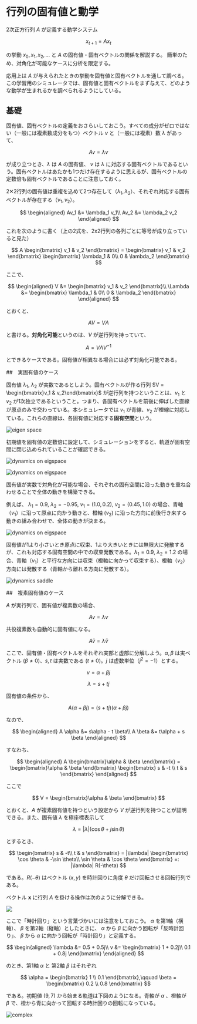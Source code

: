 # 行列の固有値と動学

2次正方行列 $A$ が定義する動学システム

$$
x_{t+1} = Ax_t
$$

の挙動 $x_0, x_1, x_2, \dots$ と $A$ の固有値・固有ベクトルの関係を解説する。
簡単のため、対角化が可能なケースに分析を限定する。

応用上は $A$ が与えられたときの挙動を固有値と固有ベクトルを通して調べる。この学習用のシミュレータでは、固有値と固有ベクトルをまず与えて、どのような動学が生まれるかを調べられるようにしている。


## 基礎

固有値、固有ベクトルの定義をおさらいしておこう。すべての成分がゼロではない（一般には複素数成分をもつ）ベクトル $v$ と（一般には複素）数 $\lambda$ があって、

$$
Av = \lambda v
$$

が成り立つとき、$\lambda$ は $A$ の固有値、 $v$ は $\lambda$ に対応する固有ベクトルであるという。固有ベクトルはあたかも1つだけ存在するように思えるが、固有ベクトルの定数倍も固有ベクトルであることに注意しておく。

2✕2行列の固有値は重複を込めて2つ存在して（$\lambda_1, \lambda_2$）、それぞれ対応する固有ベクトルが存在する（$v_1, v_2$）。

$$
\begin{aligned}
Av_1 &= \lambda_1 v_1\\
Av_2 &= \lambda_2 v_2
\end{aligned}
$$

これを次のように書く（上の2式を、2x2行列の各列ごとに等号が成り立っていると見た）

$$
A \begin{bmatrix} v_1 & v_2 \end{bmatrix} = 
\begin{bmatrix} v_1 & v_2 \end{bmatrix} 
\begin{bmatrix}
\lambda_1 & 0\\
0 & \lambda_2
\end{bmatrix}
$$

ここで、

$$
\begin{aligned}
V &= \begin{bmatrix} v_1 & v_2 \end{bmatrix}\\
\Lambda &= \begin{bmatrix}
    \lambda_1 & 0\\
    0 & \lambda_2
\end{bmatrix}
\end{aligned}
$$

とおくと、

$$
AV = V \Lambda
$$

と書ける。**対角化可能**というのは、$V$ が逆行列を持っていて、

$$
A = V \Lambda V^{-1}
$$

とできるケースである。固有値が相異なる場合には必ず対角化可能である。


##　実固有値のケース

固有値 $\lambda_1$, $\lambda_2$ が実数であるとしよう。固有ベクトルが作る行列 $V = \begin{bmatrix}v_1 & v_2\end{bmatrix}$ が逆行列を持つということは、$v_1$ と $v_2$ が1次独立であるということ。つまり、各固有ベクトルを前後に伸ばした直線が原点のみで交わっている。本シミュレータでは $v_1$ が青線、$v_2$ が橙線に対応している。これらの直線は、各固有値に対応する**固有空間**という。

![eigen space](img/1-eigspaces.png)

初期値を固有値の定数倍に設定して、シミュレーションをすると、軌道が固有空間に閉じ込められていることが確認できる。

![dynamics on eigspace](img/2-dynamics-on-eigspace1.png)

![dynamics on eigspace](img/3-dynamics-on-eigspace2.png)

固有値が実数で対角化が可能な場合、それぞれの固有空間に沿った動きを重ね合わせることで全体の動きを構築できる。


例えば、 $\lambda_1 = 0.9$, $\lambda_2 = -0.95$, $v_1 = (1.0, 0.2)$, $v_2 = (0.45, 1.0)$ の場合、青軸（$v_1$）に沿って原点に向かう動きと、橙軸 ($v_2$) に沿った方向に前後行き来する動きの組み合わせで、全体の動きが決まる。

![dynamics on eigspace](img/4-dynamics-general.png)


固有値が1より小さいとき原点に収束、1より大きいときには無限大に発散するが、これも対応する固有空間の中での収束発散である。$\lambda_1 = 0.9$, $\lambda_2 = 1.2$ の場合、青軸（$v_1$）と平行な方向には収束（橙軸に向かって収束する）、橙軸（$v_2$）方向には発散する（青軸から離れる方向に発散する）。

![dynamics saddle](img/5-saddle.png)



##　複素固有値のケース

$A$ が実行列で、固有値が複素数の場合、

$$
A v = \lambda v
$$

共役複素数も自動的に固有値になる。

$$
A \bar v = \bar \lambda \bar v
$$

ここで、固有値・固有ベクトルをそれぞれ実部と虚部に分解しよう。$\alpha, \beta$ は実ベクトル ($\beta \neq 0$)、$s, t$ は実数である ($t \neq 0$)。$j$ は虚数単位（$j^2 = -1$）とする。

$$
v = \alpha + \beta j
$$

$$
\lambda = s + tj
$$

固有値の条件から、

$$
A(\alpha + \beta j) = (s + tj)(\alpha + \beta j)
$$ 

なので、

$$
\begin{aligned}
A \alpha &= s\alpha - t \beta\\
A \beta &= t\alpha + s \beta
\end{aligned}
$$

すなわち、

$$
\begin{aligned}
A \begin{bmatrix}\alpha & \beta \end{bmatrix} = 
\begin{bmatrix}\alpha & \beta \end{bmatrix}
\begin{bmatrix}
s & -t \\
t & s
\end{bmatrix}
\end{aligned}
$$

ここで

$$
V = \begin{bmatrix}\alpha & \beta \end{bmatrix}
$$

とおくと、$A$ が複素固有値を持つという設定から $V$ が逆行列を持つことが証明できる。また、固有値 $\lambda$ を極座標表示して

$$
\lambda = |\lambda| (\cos \theta + j\sin \theta)
$$

とするとき、

$$
\begin{bmatrix}
s & -t\\
t & s
\end{bmatrix} = 
|\lambda| 
\begin{bmatrix}
\cos \theta & -\sin \theta\\
\sin \theta & \cos \theta
\end{bmatrix} =: 
|\lambda| R(-\theta)
$$

である。$R(-\theta)$ はベクトル $(x, y)$ を時計回りに角度 $\theta$ だけ回転させる回転行列である。

ベクトル $\boldsymbol{x}$ に行列 $A$ を掛ける操作は次のように分解できる。

![](img/10-math.png)

ここで「時計回り」という言葉づかいには注意をしておこう。 $\alpha$ を第1軸（横軸）、 $\beta$ を第2軸（縦軸）としたときに、 $\alpha$ から $\beta$ に向かう回転が「反時計回り」、 $\beta$ から $\alpha$ に向かう回転が「時計回り」と定義する。

$$
\begin{aligned}
\lambda &= 0.5 + 0.5j\\
v &= \begin{bmatrix}
1 + 0.2j\\
0.1 + 0.8j
\end{bmatrix}
\end{aligned}
$$

のとき、第1軸 $\alpha$ と 第2軸 $\beta$ はそれぞれ

$$
\alpha = 
\begin{bmatrix}
1 \\ 0.1
\end{bmatrix},\qquad
\beta =
\begin{bmatrix}
0.2 \\ 0.8
\end{bmatrix}
$$

である。初期値 $(9, 7)$ から始まる軌道は下図のようになる。青軸が $\alpha$ 、橙軸が $\beta$ で、橙から青に向かって回転する時計回りの回転になっている。

![complex](img/6-complex.png)


